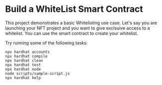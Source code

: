 # Build a WhiteList Smart Contract 

This project demonstrates a basic Whitelisting use case. Let's say you are launching your NFT project and you want to give exclsuive access to a whitelist. You can use the smart contract to create your whitelist.



Try running some of the following tasks:

```shell
npx hardhat accounts
npx hardhat compile
npx hardhat clean
npx hardhat test
npx hardhat node
node scripts/sample-script.js
npx hardhat help
```
